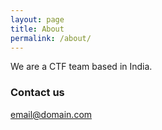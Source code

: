 ```yaml
---
layout: page
title: About
permalink: /about/
---
```


We are a CTF team based in India.
### Contact us

[email@domain.com](mailto:email@domain.com)
